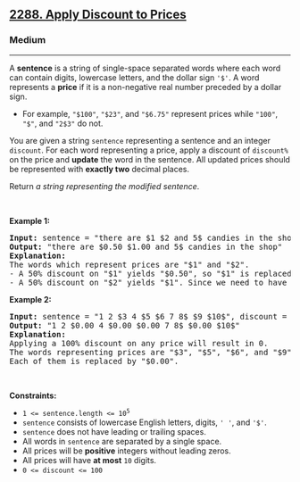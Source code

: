 <h2><a href="https://leetcode.com/problems/apply-discount-to-prices/">2288. Apply Discount to Prices</a></h2><h3>Medium</h3><hr><div><p>A <strong>sentence</strong> is a string of single-space separated words where each word can contain digits, lowercase letters, and the dollar sign <code>'$'</code>. A word represents a <strong>price</strong> if it is a non-negative real number preceded by a dollar sign.</p>

<ul>
	<li>For example, <code>"$100"</code>, <code>"$23"</code>, and <code>"$6.75"</code> represent prices while <code>"100"</code>, <code>"$"</code>, and <code>"2$3"</code> do not.</li>
</ul>

<p>You are given a string <code>sentence</code> representing a sentence and an integer <code>discount</code>. For each word representing a price, apply a discount of <code>discount%</code> on the price and <strong>update</strong> the word in the sentence. All updated prices should be represented with <strong>exactly two</strong> decimal places.</p>

<p>Return <em>a string representing the modified sentence</em>.</p>

<p>&nbsp;</p>
<p><strong>Example 1:</strong></p>

<pre><strong>Input:</strong> sentence = "there are $1 $2 and 5$ candies in the shop", discount = 50
<strong>Output:</strong> "there are $0.50 $1.00 and 5$ candies in the shop"
<strong>Explanation:</strong> 
The words which represent prices are "$1" and "$2". 
- A 50% discount on "$1" yields "$0.50", so "$1" is replaced by "$0.50".
- A 50% discount on "$2" yields "$1". Since we need to have exactly 2 decimal places after a price, we replace "$2" with "$1.00".
</pre>

<p><strong>Example 2:</strong></p>

<pre><strong>Input:</strong> sentence = "1 2 $3 4 $5 $6 7 8$ $9 $10$", discount = 100
<strong>Output:</strong> "1 2 $0.00 4 $0.00 $0.00 7 8$ $0.00 $10$"
<strong>Explanation:</strong> 
Applying a 100% discount on any price will result in 0.
The words representing prices are "$3", "$5", "$6", and "$9".
Each of them is replaced by "$0.00".
</pre>

<p>&nbsp;</p>
<p><strong>Constraints:</strong></p>

<ul>
	<li><code>1 &lt;= sentence.length &lt;= 10<sup>5</sup></code></li>
	<li><code>sentence</code> consists of lowercase English letters, digits, <code>' '</code>, and <code>'$'</code>.</li>
	<li><code>sentence</code> does not have leading or trailing spaces.</li>
	<li>All words in <code>sentence</code> are separated by a single space.</li>
	<li>All prices will be <strong>positive</strong> integers without leading zeros.</li>
	<li>All prices will have <strong>at most</strong> <code>10</code> digits.</li>
	<li><code>0 &lt;= discount &lt;= 100</code></li>
</ul>
</div>